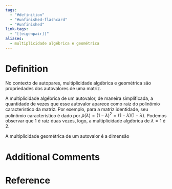 ```yaml
---
tags:
  - "#definition"
  - "#unfinished-flashcard"
  - "#unfinished"
link-tags:
  - "[[eigenpair]]"
aliases:
  - multiplicidade algébrica e geométrica
---
```

# Definition 
No contexto de autopares, multiplicidade algébrica e geométrica são propriedades dos autovalores de uma matriz.

A multiplicidade algébrica de um autovalor, de maneira simplificada, a quantidade de vezes que esse autovalor aparece como raiz do polinômio característico da matriz. Por exemplo, para a matriz identidade, seu polinômio característico é dado por $p(\lambda) = (1 - \lambda) ^2 = (1 - \lambda) (1 - \lambda)$. Podemos observar que 1 é raiz duas vezes, logo, a multiplicidade algébrica de $\lambda = 1$ é 2.

A multiplicidade geométrica de um autovalor é a dimensão 

# Additional Comments


# Reference


